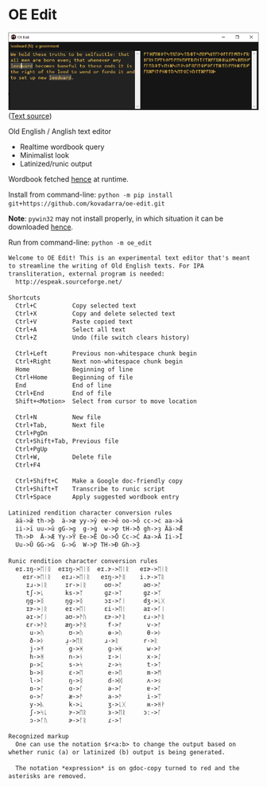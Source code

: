 ﻿# OE Edit

![Screenshot](img/demo.png)
([Text source](https://anglish.miraheze.org/wiki/Younger_Futhorc))

Old English / Anglish text editor

* Realtime wordbook query
* Minimalist look
* Latinized/runic output

Wordbook fetched [hence](https://docs.google.com/spreadsheets/d/1y8_11RDvuCRyUK_MXj5K7ZjccgCUDapsPDI5PjaEkMw) at runtime.

Install from command-line: `python -m pip install git+https://github.com/kovadarra/oe-edit.git`

**Note**: `pywin32` may not install properly, in which situation it can be downloaded [hence](https://github.com/mhammond/pywin32/releases).

Run from command-line: `python -m oe_edit`

```
Welcome to OE Edit! This is an experimental text editor that's meant to streamline the writing of Old English texts. For IPA transliteration, external program is needed:
  http://espeak.sourceforge.net/

Shortcuts
  Ctrl+C          Copy selected text
  Ctrl+X          Copy and delete selected text
  Ctrl+V          Paste copied text
  Ctrl+A          Select all text
  Ctrl+Z          Undo (file switch clears history)

  Ctrl+Left       Previous non-whitespace chunk begin
  Ctrl+Right      Next non-whitespace chunk begin
  Home            Beginning of line
  Ctrl+Home       Beginning of file
  End             End of line
  Ctrl+End        End of file
  Shift+<Motion>  Select from cursor to move location

  Ctrl+N          New file
  Ctrl+Tab,       Next file
  Ctrl+PgDn
  Ctrl+Shift+Tab, Previous file
  Ctrl+PgUp
  Ctrl+W,         Delete file
  Ctrl+F4

  Ctrl+Shift+C    Make a Google doc-friendly copy
  Ctrl+Shift+T    Transcribe to runic script
  Ctrl+Space      Apply suggested wordbook entry

Latinized rendition character conversion rules
  ää->ǣ th->þ  ä->æ yy->ȳ ee->ē oo->ō cc->ċ aa->ā
  ii->ī uu->ū gG->g  g->ġ  w->ƿ tH->ð gh->ȝ Ää->Ǣ
  Th->Þ  Ä->Æ Yy->Ȳ Ee->Ē Oo->Ō Cc->Ċ Aa->Ā Ii->Ī
  Uu->Ū GG->G  G->Ġ  W->Ƿ TH->Ð Gh->Ȝ

Runic rendition character conversion rules
  eɪ.ɪŋ->ᛖᛁᛝ  eɪɪŋ->ᛖᛁᛝ  eɪ.ɝ->ᛖᛁᚱ   eɪɚ->ᛖᛁᚱ
    eɪr->ᛖᛁᚱ   eɪɹ->ᛖᛁᚱ   eɪŋ->ᚫᛝ    i.ɝ->ᛠᚱ
     ɪɹ->ᛁᚱ     ɪr->ᛁᚱ     oʊ->ᚩ      əʊ->ᚩ
     tʃ->ᚳ      ks->ᛉ      ɡz->ᛉ      gz->ᛉ
     ŋg->ᛝ      ŋɡ->ᛝ      ɔɪ->ᚩᛁ     dʒ->ᚳᚷ
     ɪɝ->ᛁᚱ     eɪ->ᛖᛁ     ɛi->ᛖᛁ     aɪ->ᚪᛁ
     əɪ->ᚪᛁ     aʊ->ᚫᚢ     ɛɝ->ᚫᚱ     ɛɹ->ᚫᚱ
     ɛr->ᚫᚱ     æŋ->ᚫᛝ      f->ᚠ       v->ᚠ
      u->ᚢ       ʊ->ᚢ       ɵ->ᚢ       θ->ᚦ
      ð->ᚦ      ɹ̩->ᛖᚱ      ɹ->ᚱ       r->ᚱ
      j->ᛡ       g->ᚸ       ɡ->ᚸ       w->ᚹ
      h->ᚻ       n->ᚾ       ɪ->ᛁ       x->ᛇ
      p->ᛈ       s->ᛋ       z->ᛋ       t->ᛏ
      b->ᛒ       ɛ->ᛖ       e->ᛖ       m->ᛗ
      l->ᛚ       ŋ->ᛝ       d->ᛞ       ʌ->ᛟ
      ɒ->ᚪ       ɑ->ᚪ       ə->ᚪ       ɐ->ᚪ
      o->ᚩ       æ->ᚫ       a->ᚫ       i->ᛠ
      y->ᚣ       k->ᛣ       ʒ->ᚳᚷ      ʍ->ᚻᚹ
      ʃ->ᛋᚳ      ɝ->ᛖᚱ      ɜ->ᛖᚱ     ɔː->ᚪ
      ɔ->ᚪᚢ      ɚ->ᚪᚱ      ɾ->ᛏ

Recognized markup
  One can use the notation $r<a:b> to change the output based on whether runic (a) or latinized (b) output is being generated.

  The notation *expression* is on gdoc-copy turned to red and the asterisks are removed.
```
